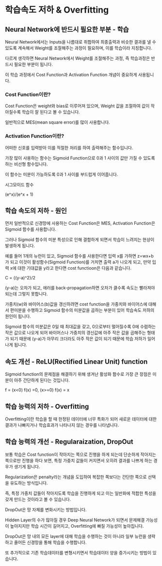 # 학습속도 저하 & Overfitting

## Neural Network에 반드시 필요한 부분 - 학습
Neural Network에서는 Inputs을 나름대로 취합하여 최종출력과 비슷한 결과를 낼 수 있도록 계속해서 Weight를 조절해주는 과정이 필요하며, 이를 학습이라 지칭합니다.

다르게 생각하면 Neural Network에서 Weight를 조절해주는 과정, 즉 학습과정은 반드시 필요한 부분이 됩니다.

이 학습 과정에서 Cost Function과 Activation Function 개념이 중요하게 사용됩니다.


### Cost Function이란?
Cost Function은 weight와 bias로 이루어져 있으며, Weight 값을 조절하여 값이 작아질수록 학습이 잘 된다고 볼 수 있습니다.

일반적으로 MES(mean square error)를 많이 사용합니다.

### Activation Function이란?
어떠한 신호를 입력받아 이를 적절한 처리를 하여 출력해주는 함수입니다.

가장 많이 사용하는 함수는 Sigmoid Function으로 0과 1 사이의 값만 가질 수 있도록 하는 비선형 함수입니다.

이 함수는 미분이 가능하도록 0과 1 사이를 부드럽게 이어줍니다.


시그모이드 함수

(e^x)/(e^x + 1)


## 학습 속도의 저하 - 원인
먼저 일반적으로 신경망에 사용하는 Cost Function은 MES, Activation Function은 Sigmoid 함수를 사용합니다.

그러나 Sigmoid 함수의 미분 특성으로 인해 결합하게 되면서 학습이 느려지는 현상이 발생하게 됩니다.

예를 들어 1개의 뉴런이 있고, Sigmoid 함수를 사용한다면 입력 x를 가하면 z=wx+b 가 되고 이것이 활성함수(Sigmoid Function)를 거치면 출력 a가 나오게 되고, 만약 입력 x에 대한 기대값을 y라고 한다면 cost functioon은 다음과 같습니다.

C = {(y-a)^2}/2

(y-a)는 오차가 되고, 에러를 back-propagation하면 오차가 클수록 속도는 빨라져야 되는데 그렇지 못합니다.

가중치(w)와 바이어스(b)값을 갱신하려면 cost function을 가중치와 바이어스에 대해서 편미분을 수행하고 Sigmoid 함수의 미분값을 곱하는 부분이 있어 학습속도 저하의 원인이 됩니다.

Sigmoid 함수의 미분값은 0일 때 최대값을 갖고, 0으로부터 멀어질수록 0에 수렴하는 작은 값으로 나오게 되어 바이어스나 가중치의 갱신값에 아주 작은 값을 곱해주는 형태가 되기 때문에 (y-a)가 아무리 크더라도 아주 작은 값이 되기 때문에 학습 저하가 일어나게 됩니다.

## 속도 개선 - ReLU(Rectified Linear Unit) function
Sigmoid function의 문제점을 해결하기 위해 생겨난 활성화 함수로 가장 큰 장점은 미분이 아주 간단하게 된다는 것입니다.

f = (x<0) f(x) =0, (x>=0) f(x) = x

## 학습 능력의 저하 - Overfitting
Overfitting이란 학습을 할 때 한정된 데이터에 너무 특화가 되어 새로운 데이터에 대한 결과가 나빠지거나 학습효과가 나타나지 않는 경우를 나타냅니다.

## 학습 능력의 개선 - Regularaization, DropOut
보통 학습은 Cost function이 작아지는 쪽으로 진행을 하게 되는데 단순하게 작아지는 쪽으로만 진행을 하다 보면, 특정 가중치 값들이 커지면서 오히려 결과를 나쁘게 하는 경우가 생기게 됩니다.

Regularization은 penalty라는 개념을 도입하여 복잡한 쪽보다는 간단한 쪽으로 선택을 유도하는 방식입니다.

즉, 특정 가중치 값들이 작아지도록 학습을 진행하게 되고 이는 일반화에 적합한 특성을 갖게 만드는 것이라고 볼 수 있습니다.

DropOut은 망 자체를 변화시키는 방법입니다.

Hidden Layer의 수가 많아질 경우 Deep Neural Network가 되면서 문제해결 가능성이 높아지지만 학습 시간이 길어지고, Overfitting에 빠질 가능성이 높아집니다.

DropOut은 망 내의 모든 layer에 대해 학습을 수행하는 것이 아니라 일부 뉴런을 생략하고 줄어든 신경망을 통해 학습을 수행합니다.

또 추가적으로 기존 학습데이터를 변형시키면서 학습데이터 양을 증가시키는 방법이 있습니다.